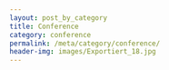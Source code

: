 ```yaml
---
layout: post_by_category
title: Conference
category: conference
permalink: /meta/category/conference/
header-img: images/Exportiert_18.jpg
---
```

